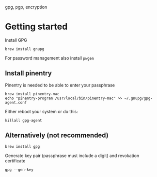 gpg, pgp, encryption

# Getting started

Install GPG

    brew install gnupg
    
For password management also install `pwgen`

## Install pinentry

Pinentry is needed to be able to enter your passphrase

    brew install pinentry-mac
    echo "pinentry-program /usr/local/bin/pinentry-mac" >> ~/.gnupg/gpg-agent.conf

Either reboot your system or do this:

    killall gpg-agent

## Alternatively (not recommended) 

    brew install gpg

Generate key pair (passphrase must include a digit) and revokation certificate

    gpg --gen-key
